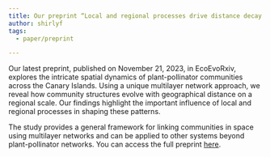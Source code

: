 ```yaml
---
title: Our preprint “Local and regional processes drive distance decay in structure in a spatial multilayer plant-pollinator network” is now available on EcoEvoRxiv!
author: shirlyf
tags:
  - paper/preprint

---
```

<!--
  - preprint
  - multilayer networks
  - plant-pollinator interactions
  - biogeography -->
  
Our latest preprint, published on November 21, 2023, in EcoEvoRxiv, explores the intricate spatial dynamics of plant-pollinator communities across the Canary Islands. Using a unique multilayer network approach, we reveal how community structures evolve with geographical distance on a regional scale. Our findings highlight the important influence of local and regional processes in shaping these patterns.

The study provides a general framework for linking communities in space using multilayer networks and can be applied to other systems beyond plant-pollinator networks. You can access the full preprint [here](https://ecoevorxiv.org/repository/view/6289/).
